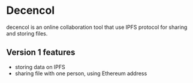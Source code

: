 
# Decencol

decencol is an online collaboration tool that use IPFS protocol for sharing and storing files.

## Version 1 features

- storing data on IPFS
- sharing file with one person, using Ethereum address
